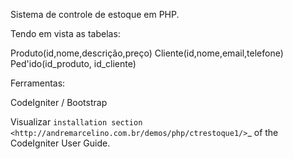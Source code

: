 Sistema de controle de estoque em PHP.

Tendo em vista as tabelas:

Produto(id,nome,descrição,preço)
Cliente(id,nome,email,telefone)
Ped'ido(id_produto, id_cliente)

Ferramentas:

CodeIgniter / Bootstrap

Visualizar `installation section <http://andremarcelino.com.br/demos/php/ctrestoque1/>`_
of the CodeIgniter User Guide.
